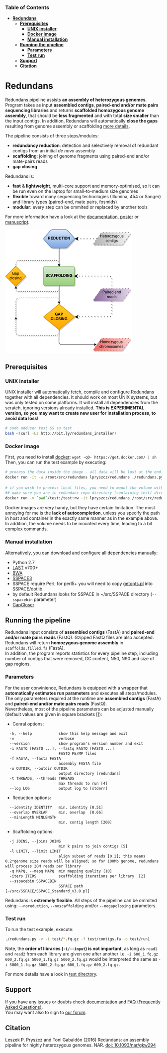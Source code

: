### Table of Contents
- **[Redundans](#redundans)**  
  - **[Prerequisites](#prerequisites)**  
    - **[UNIX installer](#unix-installer)**  
    - **[Docker image](#docker-image)** 
    - **[Manual installation](#manual-installation)**  
  - **[Running the pipeline](#running-the-pipeline)**  
    - **[Parameters](#parameters)**  
    - **[Test run](#test-run)**  
  - **[Support](#support)**
  - **[Citation](#citation)**  

# Redundans
  
Redundans pipeline assists **an assembly of heterozygous genomes**.  
Program takes as input **assembled contigs**, **paired-end and/or mate pairs 
sequencing libraries** and returns **scaffolded homozygous genome assembly**, 
that should be **less fragmented** and with total **size smaller** than the input contigs. 
In addition, Redundans will automatically **close the gaps** resulting from genome assembly or scaffolding [more details](/test#redundans-pipeline). 

The pipeline consists of three steps/modules: 
- **redundancy reduction**: detection and selectively removal of redundant contigs from an initial *de novo* assembly
- **scaffolding**: joining of genome fragments using paired-end and/or mate-pairs reads
- **gap closing**

Redundans is: 
- **fast** & **lightweight**, multi-core support and memory-optimised, 
so it can be run even on the laptop for small-to-medium size genomes
- **flexible** toward many sequencing technologies (Illumina, 454 or Sanger) and library types (paired-end, mate pairs, fosmids)
- **modular**: every step can be ommited or replaced by another tools

For more information have a look at the [documentation](/docs), [poster](/docs/poster.pdf) or [manuscript](/docs/manuscript.pdf).

![Flowchart](/docs/redundans_flowchart.png)

## Prerequisites

### UNIX installer
UNIX installer will automatically fetch, compile and configure Redundans together with all dependencies. It should work on most UNIX systems, but was only tested on some platforms.
It will install all dependencies from the scratch, ignoring versions already installed. 
**This is EXPERIMENTAL version, so you may want to create new user for installation process, to avoid data loss!**   
```bash
# sudo adduser test && su test
bash <(curl -Ls http://bit.ly/redundans_installer)
```

### Docker image
First, you  need to install [docker](https://www.docker.com/): `wget -qO- https://get.docker.com/ | sh`  
Then, you can run the test example by executing: 
```bash
# process the data inside the image - all data will be lost at the end
docker run -it -w /root/src/redundans lpryszcz/redundans ./redundans.py -v -i test/{600,5000}_{1,2}.fq.gz -f test/contigs.fa -o test/run1

# if you wish to process local files, you need to mount the volume with -v
## make sure you are in redundans repo directory (containing test/ directory)
docker run -v `pwd`/test:/test:rw -it lpryszcz/redundans /root/src/redundans/redundans.py -v -i test/*.fq.gz -f test/contigs.fa -o test/run1
```
Docker images are very handy, but they have certain limitation. 
The most annoying for me is the **lack of autocompletion**, unless you specify the path in host and container in the exactly same manner as in the example above.
In addition, the volume needs to be mounted every time, leading to a bit complex commands. 

### Manual installation
Alternatively, you can download and configure all dependencies manually: 
- Python 2.7
- [LAST](http://last.cbrc.jp/) v700+
- [BWA](http://bio-bwa.sourceforge.net/)
- [SSPACE3](http://www.baseclear.com/genomics/bioinformatics/basetools/SSPACE)
 - SSPACE require Perl; for perl5+ you will need to copy [getopts.pl](http://cpansearch.perl.org/src/GBARR/perl5.005_03/lib/getopts.pl) into SSPACE/dotlib
 - by default Redundans looks for SSPACE in ~/src/SSPACE directory (`--sspacebin` parameter)
- [GapCloser](http://sourceforge.net/projects/soapdenovo2/files/GapCloser/)

## Running the pipeline
Redundans input consists of **assembled contigs** (FastA) and **paired-end and/or mate pairs reads** (FastQ). Gzipped FastQ files are also accepted. 
Redundans will return **homozygous genome assembly** in `scaffolds.filled.fa` (FastA).  
In addition, the program reports statistics for every pipeline step, including number of contigs that were removed, GC content, N50, N90 and size of gap regions.   

### Parameters
For the user convinience, Redundans is equipped with a wrapper that **automatically estimates run parameters** and executes all steps/modules. 
The only parameters required at the runtime are **assembled contigs** (FastA) and **paired-end and/or mate pairs reads** (FastQ).  
Nevertheless, most of the pipeline parameters can be adjusted manually (default values are given in square brackets []):  
- Genral options:
```
  -h, --help            show this help message and exit
  -v                    verbose
  --version             show program's version number and exit
  -i FASTQ [FASTQ ...], --fastq FASTQ [FASTQ ...]
                        FASTQ PE/MP files
  -f FASTA, --fasta FASTA
                        assembly FASTA file
  -o OUTDIR, --outdir OUTDIR
                        output directory [redundans]
  -t THREADS, --threads THREADS
                        max threads to run [4]
  --log LOG             output log to [stderr]
```
- Reduction options:
```
  --identity IDENTITY   min. identity [0.51]
  --overlap OVERLAP     min. overlap  [0.66]
  --minLength MINLENGTH
                        min. contig length [200]
```
- Scaffolding options:
```
  -j JOINS, --joins JOINS
                        min k pairs to join contigs [5]
  -l LIMIT, --limit LIMIT
                        align subset of reads [0.2]; this means 0.2*genome size reads will be aligned; so for 100Mb genome, redundans will process 20M reads per library
  -q MAPQ, --mapq MAPQ  min mapping quality [10]
  -iters ITERS          scaffolding iterations per library  [2]
  --sspacebin SSPACEBIN
                        SSPACE path  [~/src/SSPACE/SSPACE_Standard_v3.0.pl]
```

Redundans is **extremely flexible**. All steps of the pipeline can be ommited using: `--noreduction`, `--noscaffolding` and/or `--nogapclosing` parameters. 

### Test run
To run the test example, execute: 
```bash
./redundans.py -v -i test/*.fq.gz -f test/contigs.fa -o test/run1 
```

Note, the **order of libraries (`-i/--input`) is not important**, as long as `read1` and `read2` from each library are given one after another 
i.e. `-i 600_1.fq.gz 600_2.fq.gz 5000_1.fq.gz 5000_2.fq.gz` would be interpreted the same as `-i 5000_1.fq.gz 5000_2.fq.gz 600_1.fq.gz 600_2.fq.gz`.

For more details have a look in [test directory](/test). 

## Support 
If you have any issues or doubts check [documentation](/docs) and [FAQ (Frequently Asked Questions)](/docs#faq).  
You may want also to sign to [our forum](https://groups.google.com/d/forum/redundans).


## Citation
Leszek P. Pryszcz and Toni Gabaldón (2016) Redundans: an assembly pipeline for highly heterozygous genomes. NAR. [doi: 10.1093/nar/gkw294](http://nar.oxfordjournals.org/content/early/2016/04/29/nar.gkw294.abstract)

